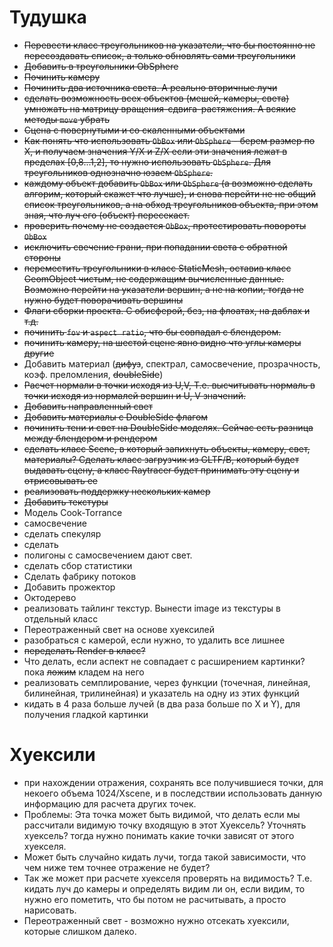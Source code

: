 # Тудушка
- ~~Перевести класс треугольников на указатели, что бы постоянно не пересоздавать список, а только обновлять сами треугольники~~
- ~~Добавить в треугольники ObSphere~~
- ~~Починить камеру~~
- ~~Починить два источника света. А реально вторичные лучи~~
- ~~сделать возможность всех объектов (мешей, камеры, света) умножать на матрицу вращения-сдвига-растяжения. А всякие методы `move` убрать~~
- ~~Сцена с повернутыми и со скаленными объектами~~
- ~~Как понять что использовать `ObBox` или `ObSphere` - берем размер по X, и получаем значения Y/X и Z/X если эти значения лежат в пределах [0,8...1,2], то нужно использовать `ObSphere`. Для треугольников однозначно юзаем `ObSphere`.~~
- ~~каждому объект добавить `ObBox` или `ObSphere` (а возможно сделать алгорим, который скажет что лучше), и снова перейти не не общий список треугольников, а на обход треугольников объекта, при этом зная, что луч его (объект) пересекает.~~
- ~~проверить почему не создается `ObBox`, протестировать повороты `ObBox`~~
- ~~исключить свечение грани, при попадании света с обратной стороны~~
- ~~переместить треугольники в класс StaticMesh, оставив класс GeomObject чистым, не содержащим вычисленные данные. Возможно перейти на указатели вершин, а не на копии, тогда не нужно будет поворачивать вершины~~
- ~~Флаги сборки проекта. С обисферой, без, на флоатах, на даблах и т.д.~~
- ~~починить `fov` и `aspect ratio`, что бы совпадал с блендером.~~
- ~~починить камеру, на шестой сцене явно видно что углы камеры другие~~
- Добавить материал (~~дифуз~~, спектрал, самосвечение, прозрачность, коэф. преломления, ~~doubleSide~~)
- ~~Расчет нормали в точки исходя из U,V, Т.е. высчитывать нормаль в точки исходя из нормалей вершин и U, V значений.~~
- ~~Добавить направленный свет~~
- ~~Добавить материалы с DoubleSide флагом~~
- ~~починить тени и свет на DoubleSide моделях. Сейчас есть разница между блендером и рендером~~
- ~~сделать класс Scene, в который запихнуть объекты, камеру, свет, материалы? Сделать класс загрузчик из GLTF/B, который будет выдавать сцену, а класс Raytracer будет принимать эту сцену и отрисовывать ее~~
- ~~реализовать поддержку нескольких камер~~
- ~~Добавить текстуры~~
- Модель Cook-Torrance
- самосвечение
- сделать спекуляр
- сделать 
- полигоны с самосвечением дают свет. 
- сделать сбор статистики
- Сделать фабрику потоков
- Добавить прожектор
- Октодерево
- реализовать тайлинг текстур. Вынести image из текстуры в отдельный класс
- Переотраженный свет на основе хуексилей
- разобраться с камерой, если нужно, то удалить все лишнее
- ~~переделать Render в класс?~~
- Что делать, если аспект не совпадает с расширением картинки? пока ~~ложим~~ кладем на него
- реализовать семплирование, через функции (точечная, линейная, билинейная, трилинейная) и указатель на одну из этих функций
- кидать в 4 раза больше лучей (в два раза больше по X и Y), для получения гладкой картинки


# Хуексили
- при нахождении отражения, сохранять все получившиеся точки, для некоего объема 1024/Xscene, и в последствии использовать данную информацию для расчета других точек.
- Проблемы: Эта точка может быть видимой, что делать если мы рассчитали видимую точку входящую в этот Хуексель? Уточнять хуексель? тогда нужно понимать какие точки зависят от этого хуекселя.
- Может быть случайно кидать лучи, тогда такой зависимости, что чем ниже тем точнее отражение не будет? 
- Так же может при расчете хуекселя проверять на видимость? Т.е. кидать луч до камеры и определять видим ли он, если видим, то нужно его пометить, что бы потом не расчитывать, а просто нарисовать.
- Переотраженный свет - возможно нужно отсекать хуексили, которые слишком далеко.
